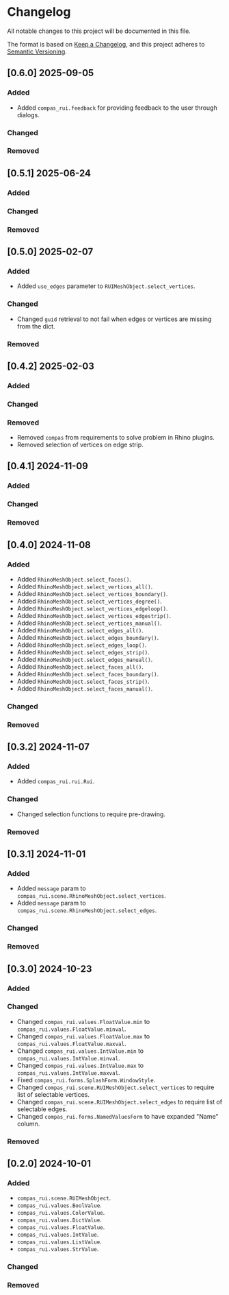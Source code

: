 # Changelog

All notable changes to this project will be documented in this file.

The format is based on [Keep a Changelog](https://keepachangelog.com/en/1.0.0/),
and this project adheres to [Semantic Versioning](https://semver.org/spec/v2.0.0.html).

## [0.6.0] 2025-09-05

### Added

* Added `compas_rui.feedback` for providing feedback to the user through dialogs.

### Changed

### Removed


## [0.5.1] 2025-06-24

### Added

### Changed

### Removed


## [0.5.0] 2025-02-07

### Added

* Added `use_edges` parameter to `RUIMeshObject.select_vertices`.

### Changed

* Changed `guid` retrieval to not fail when edges or vertices are missing from the dict.

### Removed


## [0.4.2] 2025-02-03

### Added

### Changed

### Removed

* Removed `compas` from requirements to solve problem in Rhino plugins.
* Removed selection of vertices on edge strip.

## [0.4.1] 2024-11-09

### Added

### Changed

### Removed


## [0.4.0] 2024-11-08

### Added

* Added `RhinoMeshObject.select_faces()`.
* Added `RhinoMeshObject.select_vertices_all()`.
* Added `RhinoMeshObject.select_vertices_boundary()`.
* Added `RhinoMeshObject.select_vertices_degree()`.
* Added `RhinoMeshObject.select_vertices_edgeloop()`.
* Added `RhinoMeshObject.select_vertices_edgestrip()`.
* Added `RhinoMeshObject.select_vertices_manual()`.
* Added `RhinoMeshObject.select_edges_all()`.
* Added `RhinoMeshObject.select_edges_boundary()`.
* Added `RhinoMeshObject.select_edges_loop()`.
* Added `RhinoMeshObject.select_edges_strip()`.
* Added `RhinoMeshObject.select_edges_manual()`.
* Added `RhinoMeshObject.select_faces_all()`.
* Added `RhinoMeshObject.select_faces_boundary()`.
* Added `RhinoMeshObject.select_faces_strip()`.
* Added `RhinoMeshObject.select_faces_manual()`.

### Changed

### Removed

## [0.3.2] 2024-11-07

### Added

* Added `compas_rui.rui.Rui`.

### Changed

* Changed selection functions to require pre-drawing.

### Removed

## [0.3.1] 2024-11-01

### Added

* Added `message` param to `compas_rui.scene.RhinoMeshObject.select_vertices`.
* Added `message` param to `compas_rui.scene.RhinoMeshObject.select_edges`.

### Changed

### Removed


## [0.3.0] 2024-10-23

### Added

### Changed

* Changed `compas_rui.values.FloatValue.min` to `compas_rui.values.FloatValue.minval`.
* Changed `compas_rui.values.FloatValue.max` to `compas_rui.values.FloatValue.maxval`.
* Changed `compas_rui.values.IntValue.min` to `compas_rui.values.IntValue.minval`.
* Changed `compas_rui.values.IntValue.max` to `compas_rui.values.IntValue.maxval`.
* Fixed `compas_rui.forms.SplashForm.WindowStyle`.
* Changed `compas_rui.scene.RUIMeshObject.select_vertices` to require list of selectable vertices.
* Changed `compas_rui.scene.RUIMeshObject.select_edges` to require list of selectable edges.
* Changed `compas_rui.forms.NamedValuesForm` to have expanded "Name" column.

### Removed


## [0.2.0] 2024-10-01

### Added

* `compas_rui.scene.RUIMeshObject`.
* `compas_rui.values.BoolValue`.
* `compas_rui.values.ColorValue`.
* `compas_rui.values.DictValue`.
* `compas_rui.values.FloatValue`.
* `compas_rui.values.IntValue`.
* `compas_rui.values.ListValue`.
* `compas_rui.values.StrValue`.

### Changed

### Removed
